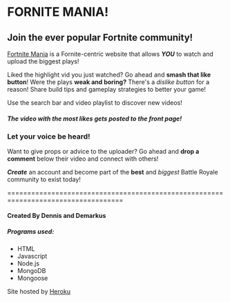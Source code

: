 # FORNITE MANIA! 
## Join the ever popular Fortnite community!

[Fortnite Mania](https://fornite-mania.herokuapp.com/ "Fortnite Mania") is a Fornite-centric website that allows **_YOU_** to watch and upload the biggest plays!

Liked the highlight vid you just watched? Go ahead and **smash that like button**!
Were the plays **weak and boring?** There's a *dislike button* for a reason!
Share build tips and gameplay strategies to better your game!

Use the search bar and video playlist to discover new videos!
#### **_The video with the most likes gets posted to the front page!_**

### Let your voice be heard!
Want to give props or advice to the uploader? Go ahead and **drop a comment** below their video and connect with others!

**_Create_** an account and become part of the **best** and *biggest* Battle Royale community to exist today!

===================================================================================
#### Created By Dennis and Demarkus

##### Programs used:  
- HTML
- Javascript
- Node.js
- MongoDB
- Mongoose

Site hosted by [Heroku](https://www.heroku.com/ "Heroku")
